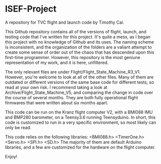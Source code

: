 # ISEF-Project
A repository for TVC flight and launch code by Timothy Cai.

This Github repository contains all of the versions of flight, launch, and testing code that I've written for this project.
It's quite a mess, as I began this project with no knowledge of Github and its uses. The naming scheme is inconsistent, and 
the organization of the folders are a valiant attempt to create some sense of order out of the chaos that has descended upon
this first-time programmer. However, this repository is the most geniune representation of my work, and it is here, unfiltered.

The only relevant files are under Flight/Flight_State_Machine_R3_V1. However, you're welcome to look at all of the other files.
Many of them are outdated or different versions of the same base code for different tests, so read at your own risk. 
I recommend taking a look at Archive/Flight_State_Machine_V5, and comparing the change in code over the course of several months. 
They are both fully operational flight firmwares that were written about six months apart. 

This code can be run on the Kranz flight computer V2, with a BMI088 IMU and BMP280 barometer, on a Teensy3.6 running Teensyduino. 
In short, this code is customized to run in a very specific environment, so most likely can only be read.

This code relies on the following libraries:
<BMI088.h>
<TimerOne.h>
<Servo.h>
<SPI.h>
<SD.h>
<cstdio>
The majority of them are default Arduino libraries, and a few are customized for the hardware on the flight computer.
  
Enjoy!

